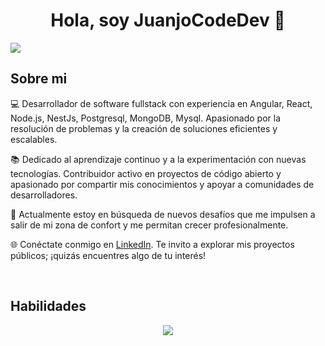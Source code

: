 <div align="center">
<h1 align="center">Hola, soy JuanjoCodeDev 👋</h1>
</div>

<img src="https://i.imgur.com/4UNjmDS.jpeg">

## Sobre mi

💻 Desarrollador de software fullstack con experiencia en Angular, React, Node.js, NestJs, Postgresql, MongoDB, Mysql. Apasionado por la resolución de problemas y la creación de soluciones eficientes y escalables.


📚 Dedicado al aprendizaje continuo y a la experimentación con nuevas tecnologías. Contribuidor activo en proyectos de código abierto y apasionado por compartir mis conocimientos y apoyar a comunidades de desarrolladores.

🚀 Actualmente estoy en búsqueda de nuevos desafíos que me impulsen a salir de mi zona de confort y me permitan crecer profesionalmente.

🌐 Conéctate conmigo en [LinkedIn](https://www.linkedin.com/in/juanjocodedev/). Te invito a explorar mis proyectos públicos; ¡quizás encuentres algo de tu interés!

<br>

## Habilidades

<p align="center">
  <img src="https://skillicons.dev/icons?i=react,angular,js,ts,tailwindcss,bootstrap,css,nodejs,nestjs,postgresql,mysql,mongodb"/>
</p>
